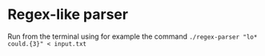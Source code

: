 # Regex-like parser

Run from the terminal using for example the command `./regex-parser "lo* could.{3}" < input.txt`
